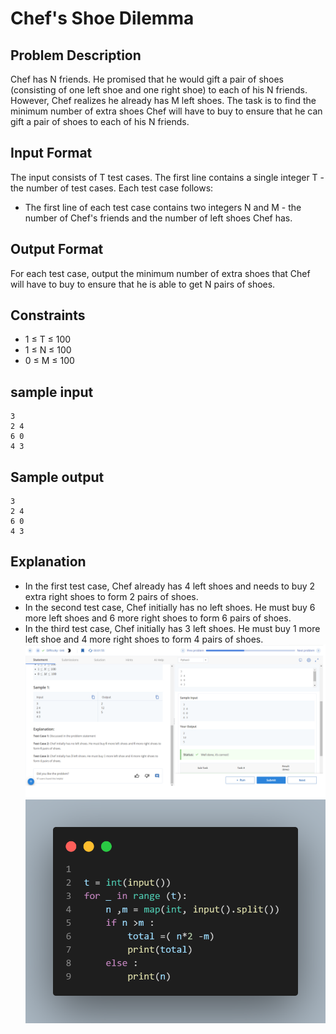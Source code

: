 # Chef's Shoe Dilemma

## Problem Description
Chef has N friends. He promised that he would gift a pair of shoes (consisting of one left shoe and one right shoe) to each of his N friends. However, Chef realizes he already has M left shoes. The task is to find the minimum number of extra shoes Chef will have to buy to ensure that he can gift a pair of shoes to each of his N friends.

## Input Format
The input consists of T test cases. The first line contains a single integer T - the number of test cases. Each test case follows:
- The first line of each test case contains two integers N and M - the number of Chef's friends and the number of left shoes Chef has.

## Output Format
For each test case, output the minimum number of extra shoes that Chef will have to buy to ensure that he is able to get N pairs of shoes.

## Constraints
- 1 ≤ T ≤ 100
- 1 ≤ N ≤ 100
- 0 ≤ M ≤ 100

## sample input 
```
3
2 4
6 0 
4 3
```
## Sample output
```
3
2 4
6 0
4 3
```

## Explanation
- In the first test case, Chef already has 4 left shoes and needs to buy 2 extra right shoes to form 2 pairs of shoes.
- In the second test case, Chef initially has no left shoes. He must buy 6 more left shoes and 6 more right shoes to form 6 pairs of shoes.
- In the third test case, Chef initially has 3 left shoes. He must buy 1 more left shoe and 4 more right shoes to form 4 pairs of shoes.
![](Untitled.png)
![](code.png)